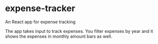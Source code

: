 # expense-tracker
An React app for expense tracking

The app takes input to track expenses.
You filter expenses by year and it shows the expenses in monthly amount bars as well. 

